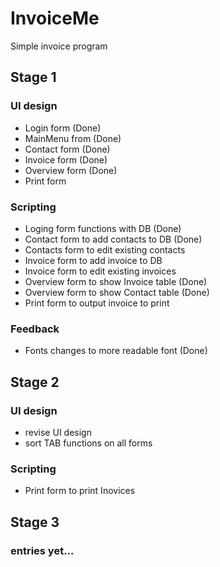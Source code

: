 # InvoiceMe
Simple invoice program

## Stage 1
### UI design
- Login form	(Done)
- MainMenu from (Done)
- Contact form  (Done)
- Invoice form 	(Done)
- Overview form (Done)
- Print form 

### Scripting
- Loging form functions with DB            (Done)
- Contact form to add contacts to DB		(Done)
- Contacts form to edit existing contacts
- Invoice form to add invoice to DB
- Invoice form to edit existing invoices
- Overview form to show Invoice table      (Done)
- Overview form to show Contact table      (Done)
- Print form to output invoice to print

### Feedback
- Fonts changes to more readable font		(Done)

## Stage 2
### UI design
- revise UI design
- sort TAB functions on all forms

### Scripting
- Print form  to print Inovices

## Stage 3
###  entries yet...
